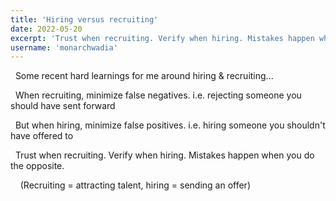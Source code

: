 ```yaml
---
title: 'Hiring versus recruiting'
date: 2022-05-20
excerpt: 'Trust when recruiting. Verify when hiring. Mistakes happen when you do the opposite.'
username: 'monarchwadia'
---
```


&nbsp;&nbsp;Some recent hard learnings for me around hiring & recruiting...

&nbsp;&nbsp;When recruiting, minimize false negatives.
i.e. rejecting someone you should have sent forward

&nbsp;&nbsp;But when hiring, minimize false positives.
i.e. hiring someone you shouldn't have offered to

&nbsp;&nbsp;Trust when recruiting. Verify when hiring. Mistakes happen when you do the opposite.

&nbsp;&nbsp;&nbsp;&nbsp;(Recruiting = attracting talent, hiring = sending an offer)
